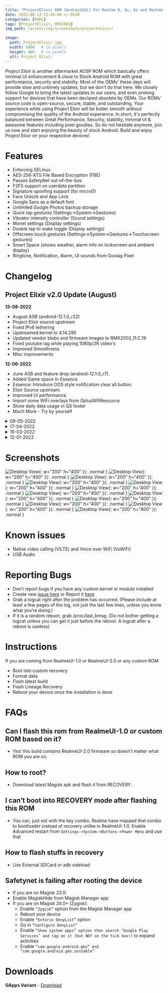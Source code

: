 ```yaml
---
title: "ProjectElixir ROM [Android12L] For Realme 6, 6i, 6s and Realme 7, Narzo 20 Pro, Narzo 30 4G (G90T Series) (RM6785) [OFFICIAL]"
date: 2022-08-13 22:43:00 +/-0530
categories: [ROMs]
tags: [ProjectElixir, RMX2001]
img_path: /assets/img/screenshots/projectelixir/

image:
  path: ProjectElixir.jpg
  width: 1000   # in pixels
  height: 400   # in pixels
  alt: Project Elixir
---
```


*Project Elixir* is another aftermarket AOSP ROM which basically offers minimal UI enhancement & close to Stock Android ROM with great performance, security and stability. Most of the OEMs' these days will provide slow and untimely updates, but we don't do that here. We closely follow Google to bring the latest updates to our users, and even prolong support for devices that have been declared obsolete by OEMs. Our ROMs' source code is open-source, secure, stable, and outstanding. Your experience while using Project Elixir will be butter smooth without compromising the quality of the Android experience. In short, it's perfectly balanced between Great Performance, Security, stability, minimal UI & awesome features including pixel goodies. So do not hesitate anymore, join us now and start enjoying the beauty of stock Android. Build and enjoy Project Elixir on your respective devices!


# Features

- Enforcing SELinux
- AES-256-XTS File Based Encryption (FBE)
- Passes SafetyNet out-of-the-box
- F2FS support on userdata partition
- Signature spoofing support (for microG)
- Face Unlock and App Lock
- Google Sans as a default font
- Unlimited Google Photos backup storage
- Quick tap gestures (Settings->System->Gestures)
- Vibrator intensity controller (Sound settings)
- Monet settings (Display settings)
- Double tap to wake toggle (Display settings)
- Offscreen touch gestures (Settings->System->Gestures->Touchscreen gestures)
- Smart Space (shows weather, alarm info on lockscreen and ambient display)
- Ringtone, Notification, Alarm, UI sounds from Goolag Pixel

# Changelog

## Project Elixir v2.0 Update (August)

**13-08-2022**

- August ASB (android-12.1.0_r22)
- Project Elixir source upstream
- Fixed IPv6 tethering
- Upstreamed kernel to 4.14.290
- Updated vendor blobs and firmware images to RMX2002_11.C.19
- Fixed youtube lag while playing 1080p/2K video's
- Improved Smoothness
- Misc improvements

**12-06-2022**

- June ASB and feature drop (android-12.1.0_r7).
- Added Game space In Essence.
- Essence: Introduce OOS style notification clear all button.
- Elixir Source upstream.
- Improved UI performance.
- Import some WiFi overlays from OplusWifiResource 
- Show daily data usage in QS footer
- Much More - Try by yourself

<details>
<summary>09-05-2022</summary>
<p><ul>
	<li> May ASB (android-12.1.0_r5)</li>
	<li> SELinux Enforcing</li>
	<li> Source upstream</li>
	<li> Fixed Auto brightness QS toggle</li>
	<li> Unlocked Google app weather widgets</li>
	<li> Improved haptics</li>
	<li> Improved UI performance</li>
	<li> Fixed lag on viewfinder in GCam</li>
	<li> power: Boost min CPU freq to 1618000,1419000 on interaction</li>
	<li> Drop redundant secure element service</li>
</ul></p>
</details>


<details>
<summary>17-04-2022</summary>
<p><ul>
<li> April ASB (android-12.1.0_r4)</li>
<li> Elixir source upstream</li>
<li> Added support for pickup gestures (Settings->Display->Lockscreen->Ambient Display)</li>
<li> Fixed IMS crash while sending SMS over some carriers</li>
<li> Based on Android-12L</li>
<li> Offline charging support</li>
<li> Include face unlock</li>
<li> SELinux Enforcing</li>
<li> Added charging ripple animation back</li>
<li> Unblocked vibration, alarm icon from collapsed status bar</li>
<li> Misc improvement</li>
<li> Added RealmeSettings</li>
</ul></p>
</details>


<details>
<summary>16-03-2022</summary>
<p><ul>
<li>February Security Patch</li>
<li>Passes SafetyNet out-of-the-box</li>
<li> Use GcamGo as default</li>
<li> Fixed screen flicker</li>
<li> Fixed charging info on lockscreen</li>
<li> Fixed native screen recorder</li>
<li> Fixed offline charging</li>
<li> Miscellaneous changes</li>
<li> Fixed DRM Widevine L1</li>
</ul></p>
</details>

<details>
<summary>12-01-2022</summary>
<p><ul>
<li>January ASB (android-12.0.0_r26)</li>
<li>Switched to RUI2 firmware</li>
<li>Passes SafetyNet out-of-the-box</li>
<li>Improved Gaming performance</li>
<li>Unlimited Google Photos storage</li>
<li>NFC works now</li>
<li>Added LiveDisplay (Display settings)</li>
<li>Fixed VOOC charging delay</li>
<li>Fixed minimum brightness</li>
<li>Upstreamed kernel to 4.14.261</li>
<li>Added F2FS support</li>
</ul></p>
</details>

# Screenshots 
  ![Desktop View](1.jpg){: w="200" h="400" }{: .normal }
  ![Desktop View](2.jpg){: w="200" h="400" }{: .normal }
  ![Desktop View](10.jpg){: w="200" h="400" }{: .normal }
  ![Desktop View](11.jpg){: w="200" h="400" }{: .normal }
  ![Desktop View](13.jpg){: w="200" h="400" }{: .normal }
  ![Desktop View](3.jpg){: w="200" h="400" }{: .normal }
  ![Desktop View](5.jpg){: w="200" h="400" }{: .normal }
  ![Desktop View](6.jpg){: w="200" h="400" }{: .normal }
  ![Desktop View](7.jpg){: w="200" h="400" }{: .normal }
  ![Desktop View](8.jpg){: w="200" h="400" }{: .normal }
  ![Desktop View](9.jpg){: w="200" h="400" }{: .normal }
  ![Desktop View](4.jpg){: w="200" h="400" }{: .normal }

# Known issues

- Native video calling (ViLTE) and Voice over WiFi (VoWiFi)
- USB Audio

# Reporting Bugs

- Don’t report bugs if you have any custom kernel or module installed
- Create new [issue here](https://github.com/iamthecloverly/android_device_realme_RM6785) or Report it [here](https://t.me/SriBalajiHub).
- Grab a logcat right after the problem has occurred. (Please include at least a few pages of the log, not just the last few lines, unless you know what you’re doing.)
- If it is a random reboot, grab /proc/last_kmsg. (Do not bother getting a logcat unless you can get it just before the reboot. A logcat after a reboot is useless)


# Instructions

If you are coming from RealmeUI-1.0 or RealmeUI-2.0 or any custom ROM

- Boot into custom recovery
- Format data
- Flash latest build
- Flash Lineage Recovery
- Reboot your device once the installation is done

# FAQs

## Can I flash this rom from RealmeUI-1.0 or custom ROM based on it?
- Yes! this build contains RealmeUI-2.0 firmware so doesn’t matter what ROM you are on.

## How to root?
- Download latest Magisk apk and flash it from RECOVERY.

## I can’t boot into RECOVERY mode after flashing this ROM

- You can, just not with the key combo. Realme have mapped that combo to bootloader instead of recovery unlike in RealmeUI-1.0.
Enable Advanced restart from `Settings->System->Buttons->Power Menu` and use that

## How to flash stuffs in recovery
- Use External SDCard or adb sideload

## Safetynet is failing after rooting the device
- If you are on Magisk 23.0:
- Enable MagiskHide from Magisk Manager app
- If you are on Magisk 24.0+ (Zygisk):
    - Enable `“Zygisk”` option from the Magisk Manager app
    - Reboot your device
    - Enable `“Enforce DenyList”` option
    - Go in `“Configure DenyList”`
    - Enable `“Show system apps” option then search ‘Google Play Services’ and tap on it (but NOT on the tick box!)` to expand activities
    - Enable `“com.google.android.gms” and “com.google.android.gms.unstable”`

# Downloads
**GApps Variant** - [Download](https://projectelixiros.com/download) 